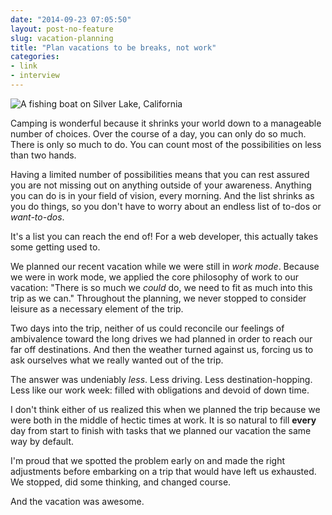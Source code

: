 ```yaml
---
date: "2014-09-23 07:05:50"
layout: post-no-feature
slug: vacation-planning
title: "Plan vacations to be breaks, not work"
categories:
- link
- interview
---
```


![A fishing boat on Silver Lake, California](https://farm3.staticflickr.com/2942/15145129657_746f853d2d_z_d.jpg)

Camping is wonderful because it shrinks your world down to a manageable number of choices. Over the course of a day, you can only do so much. There is only so much to do. You can count most of the possibilities on less than two hands. 

Having a limited number of possibilities means that you can rest assured you are not missing out on anything outside of your awareness. Anything you can do is in your field of vision, every morning. And the list shrinks as you do things, so you don't have to worry about an endless list of to-dos or *want-to-dos*.

It's a list you can reach the end of! For a web developer, this actually takes some getting used to. 

We planned our recent vacation while we were still in *work mode*. Because we were in work mode, we applied the core philosophy of work to our vacation: "There is so much we *could* do, we need to fit as much into this trip as we can." Throughout the planning, we never stopped to consider leisure as a necessary element of the trip.

Two days into the trip, neither of us could reconcile our feelings of ambivalence toward the long drives we had planned in order to reach our far off destinations. And then the weather turned against us, forcing us to ask ourselves what we really wanted out of the trip. 

The answer was undeniably *less*. Less driving. Less destination-hopping. Less like our work week: filled with obligations and devoid of down time. 

I don't think either of us realized this when we planned the trip because we were both in the middle of hectic times at work. It is so natural to fill **every** day from start to finish with tasks that we planned our vacation the same way by default. 

I'm proud that we spotted the problem early on and made the right adjustments before embarking on a trip that would have left us exhausted. We stopped, did some thinking, and changed course.

And the vacation was awesome. 

